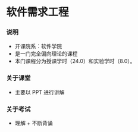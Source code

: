 # 软件需求工程

### 说明
- 开课院系：软件学院
- 是一门完全偏向理论的课程
- 本门课程分为授课学时（24.0）和实验学时（8.0）。

### 关于课堂
- 主要以 PPT 进行讲解

### 关于考试
- 理解 + 不断背诵



